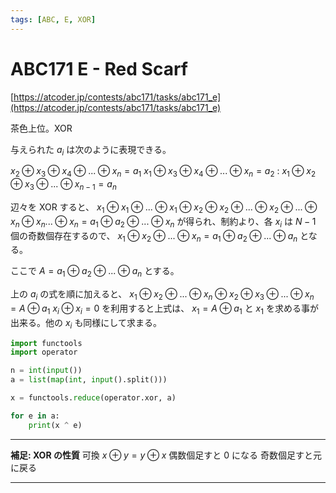 ```yaml
---
tags: [ABC, E, XOR]
---
```


# ABC171 E - Red Scarf

[https://atcoder.jp/contests/abc171/tasks/abc171_e](https://atcoder.jp/contests/abc171/tasks/abc171_e)

茶色上位。XOR

与えられた $a_i$ は次のように表現できる。

$x_2 \oplus x_3\oplus x_4\oplus ...\oplus x_n=a_1$
$x_1 \oplus x_3\oplus x_4\oplus ...\oplus x_n=a_2$
$:$
$x_1 \oplus x_2\oplus x_3\oplus ...\oplus x_{n-1}=a_n$

辺々を XOR すると、 $x_1\oplus x_1\oplus ...\oplus x_1\oplus x_2\oplus x_2\oplus ...\oplus x_2\oplus ...\oplus x_n\oplus x_n ... \oplus x_n=a_1\oplus a_2\oplus ...\oplus x_n$ が得られ、制約より、各 $x_i$ は $N-1$ 個の奇数個存在するので、 $x_1\oplus x_2\oplus...\oplus x_n=a_1\oplus a_2\oplus...\oplus a_n$ となる。

ここで $A=a_1\oplus a_2\oplus ...\oplus a_n$ とする。

上の $a_i$ の式を順に加えると、
$x_1\oplus x_2\oplus...\oplus x_n \oplus x_2\oplus x_3\oplus...\oplus x_n=A \oplus a_1$
$x_i\oplus x_i=0$ を利用すると上式は、 $x_1=A\oplus a_1$ と $x_1$ を求める事が出来る。他の $x_i$ も同様にして求まる。

```py
import functools
import operator

n = int(input())
a = list(map(int, input().split()))

x = functools.reduce(operator.xor, a)

for e in a:
    print(x ^ e)

```

---

**補足: XOR の性質**
可換
$x\oplus y=y\oplus x$
偶数個足すと 0 になる
奇数個足すと元に戻る

---
